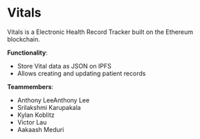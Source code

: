 # Vitals

Vitals is a Electronic Health Record Tracker built on the Ethereum blockchain. 

**Functionality**:
- Store Vital data as JSON on IPFS
- Allows creating and updating patient records


**Teammembers**:
- Anthony LeeAnthony Lee
- Srilakshmi Karupakala 
- Kylan Koblitz
- Victor Lau
- Aakaash Meduri